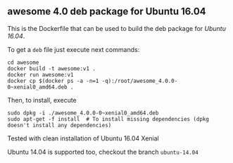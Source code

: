 ## awesome 4.0 deb package for Ubuntu 16.04

This is the Dockerfile that can be used to build the deb package for *Ubuntu 16.04*.

To get a `deb` file just execute next commands:

```
cd awesome
docker build -t awesome:v1 .
docker run awesome:v1
docker cp $(docker ps -a -n=1 -q):/root/awesome_4.0.0-0~xenial0_amd64.deb .
```

Then, to install, execute

```
sudo dpkg -i ./awesome_4.0.0-0~xenial0_amd64.deb
sudo apt-get -f install  # To install missing dependencies (dpkg doesn't install any dependencies)
```

Tested with clean installation of Ubuntu 16.04 Xenial

Ubuntu 14.04 is supported too, checkout the branch `ubuntu-14.04`
